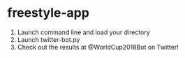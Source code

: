 # freestyle-app

1. Launch command line and load your directory
2. Launch twitter-bot.py
3. Check out the results at @WorldCup2018Bot on Twitter!
